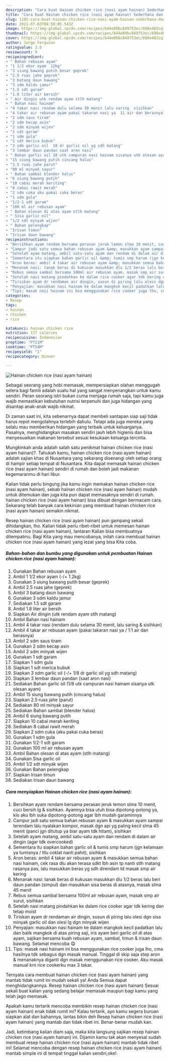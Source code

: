 ```yaml
---
description: "Cara buat Hainan chicken rice (nasi ayam hainan) Sederhana dan Mudah Dibuat"
title: "Cara buat Hainan chicken rice (nasi ayam hainan) Sederhana dan Mudah Dibuat"
slug: 1105-cara-buat-hainan-chicken-rice-nasi-ayam-hainan-sederhana-dan-mudah-dibuat
date: 2021-07-03T04:50:05.543Z
image: https://img-global.cpcdn.com/recipes/b44e09bc849753ec/680x482cq70/hainan-chicken-rice-nasi-ayam-hainan-foto-resep-utama.jpg
thumbnail: https://img-global.cpcdn.com/recipes/b44e09bc849753ec/680x482cq70/hainan-chicken-rice-nasi-ayam-hainan-foto-resep-utama.jpg
cover: https://img-global.cpcdn.com/recipes/b44e09bc849753ec/680x482cq70/hainan-chicken-rice-nasi-ayam-hainan-foto-resep-utama.jpg
author: Jorge Ferguson
ratingvalue: 3.8
reviewcount: 9
recipeingredient:
- " Bahan rebusan ayam"
- "1 1/2 ekor ayam  12kg"
- "3 siung bawang putih besar geprek"
- "2.5 ruas jahe geprek"
- "3 batang daun bawang"
- "3 sdm kaldu jamur"
- "1.5 sdt garam"
- "1.8 liter air bersih"
- " Air dingin utk rendam ayam stlh matang"
- " Bahan nasi hainam"
- "4 takar nasi rendam dulu selama 30 menit lalu saring  sisihkan"
- "4 takar air rebusan ayam pakai takaran nasi ya  11 air dan berasnya"
- "2 sdm saus tiram"
- "2 sdm kecap asin"
- "2 sdm minyak wijen"
- "1 sdt garam"
- "1 sdm gula"
- "1 sdt merica bubuk"
- "3 sdm garlic oil  18 dr garlic oil yg sdh matang"
- "3 lembar daun pandan saat aron nasi"
- " Bahan garlic oil 18 utk campuran nasi hainam sisanya utk olesan ayam"
- "15 siung bawang putih cincang halus"
- "2.5 ruas jahe parut"
- "80 ml minyak sayur"
- " Bahan sambal blender halus"
- "6 siung bawang putih"
- "10 cabai merah keriting"
- "8 cabai rawit merah"
- "2 sdm cuka aku pakai cuka beras"
- "1 sdm gula"
- "1/2-1 sdt garam"
- "100 ml air rebusan ayam"
- " Bahan olesan di atas ayam stlh matang"
- " Sisa garlic oil"
- "1/2 sdt minyak wijen"
- " Bahan pelengkap"
- "Irisan timun"
- "Irisan daun bawang"
recipeinstructions:
- "Bersihkan ayam rendam bersama perasan jeruk lemon slma 10 menit, cuci bersih lg &amp; sisihkan. Ayamnya bisa utuh bisa dipotong-potong ya, klo aku lbh suka dipotong-potong agar lbh mudah garaminnya"
- "Campur jadi satu semua bahan rebusan ayam &amp; masukkan ayam sampai terendam lalu nyalakan kompor, masak dgn api yg paling kecil slma 45 menit (panci jgn ditutup ya biar ayam tdk hitam), sisihkan"
- "Setelah ayam matang, ambil satu-satu ayam dan rendam di dalam air dingin (agar tdk overcooked)"
- "Sementara itu siapkan bahan garlic oil &amp; tumis smp harum (jgn kelamaan ya tumisnya / tllu coklat nanti pahit), sisihkan"
- "Aron beras: ambil 4 takar air rebusan ayam &amp; masukkan semua bahan nasi hainam, cek rasa dlu akan terasa sdkt lbh asin tp nanti stlh matang rasanya pas, lalu masukkan beras yg sdh direndam td masak smp air kering"
- "Menanak nasi: tanak beras di kukusan masukkan dlu 1/2 beras lalu beri daun pandan (simpul) dan masukkan sisa beras di atasnya, masak slma 45 menit"
- "Rebus semua sambal bersama 100ml air rebusan ayam, masak smp air surut, sisihkan"
- "Setelah nasi matang pindahkan ke dalam rice cooker agar tdk kering dan tetap moist"
- "Tiriskan ayam dr rendaman air dingin, susun di piring lalu olesi dgn sisa minyak garlic oil dan olesi lg dgn minyak wijen"
- "Penyajian: masukkan nasi hainam ke dalam mangkok kecil padatkan lalu dan balik mangkok di atas piring saji, iris ayam beri garlic oil di atas ayam, sajikan bersama kuah rebusan ayam, sambal, timun &amp; irisan daun bawang. Selamat mencoba 😋"
- "Tips: masak nasi hainam ini bsa menggunakan rice cooker juga lho, cma hasilnya tdk sebagus dgn masak manual. Tinggal di skip saja step aron &amp; menanaknya diganti dgn masak menggunakan rice cooker. Aku masak manual krn rice cookerku max 3 takar."
categories:
- Resep
tags:
- hainan
- chicken
- rice

katakunci: hainan chicken rice 
nutrition: 177 calories
recipecuisine: Indonesian
preptime: "PT11M"
cooktime: "PT54M"
recipeyield: "1"
recipecategory: Dinner

---
```



![Hainan chicken rice (nasi ayam hainan)](https://img-global.cpcdn.com/recipes/b44e09bc849753ec/680x482cq70/hainan-chicken-rice-nasi-ayam-hainan-foto-resep-utama.jpg)

Sebagai seorang yang hobi memasak, mempersiapkan olahan menggugah selera bagi famili adalah suatu hal yang sangat menyenangkan untuk kamu sendiri. Peran seorang istri bukan cuma menjaga rumah saja, tapi kamu juga wajib memastikan kebutuhan nutrisi terpenuhi dan juga hidangan yang disantap anak-anak wajib nikmat.

Di zaman  saat ini, kita sebenarnya dapat membeli santapan siap saji tidak harus repot mengolahnya terlebih dahulu. Tetapi ada juga mereka yang selalu mau memberikan hidangan yang terbaik untuk keluarganya. Pasalnya, menghidangkan masakan sendiri jauh lebih higienis dan bisa menyesuaikan makanan tersebut sesuai kesukaan keluarga tercinta. 



Mungkinkah anda adalah salah satu penikmat hainan chicken rice (nasi ayam hainan)?. Tahukah kamu, hainan chicken rice (nasi ayam hainan) adalah sajian khas di Nusantara yang sekarang disenangi oleh setiap orang di hampir setiap tempat di Nusantara. Kita dapat memasak hainan chicken rice (nasi ayam hainan) sendiri di rumah dan boleh jadi makanan kegemaranmu di hari libur.

Kalian tidak perlu bingung jika kamu ingin memakan hainan chicken rice (nasi ayam hainan), sebab hainan chicken rice (nasi ayam hainan) mudah untuk ditemukan dan juga kita pun dapat memasaknya sendiri di rumah. hainan chicken rice (nasi ayam hainan) bisa dibuat dengan bermacam cara. Sekarang telah banyak cara kekinian yang membuat hainan chicken rice (nasi ayam hainan) semakin nikmat.

Resep hainan chicken rice (nasi ayam hainan) pun gampang sekali dihidangkan, lho. Kalian tidak perlu ribet-ribet untuk memesan hainan chicken rice (nasi ayam hainan), lantaran Kalian bisa membuatnya ditempatmu. Bagi Kita yang mau mencobanya, inilah cara membuat hainan chicken rice (nasi ayam hainan) yang lezat yang bisa Kita coba.

<!--inarticleads1-->

##### Bahan-bahan dan bumbu yang digunakan untuk pembuatan Hainan chicken rice (nasi ayam hainan):

1. Gunakan  Bahan rebusan ayam
1. Ambil 1 1/2 ekor ayam (-/+ 1.2kg)
1. Gunakan 3 siung bawang putih besar (geprek)
1. Ambil 2.5 ruas jahe (geprek)
1. Ambil 3 batang daun bawang
1. Gunakan 3 sdm kaldu jamur
1. Sediakan 1.5 sdt garam
1. Ambil 1.8 liter air bersih
1. Siapkan  Air dingin (utk rendam ayam stlh matang)
1. Ambil  Bahan nasi hainam
1. Ambil 4 takar nasi (rendam dulu selama 30 menit, lalu saring &amp; sisihkan)
1. Ambil 4 takar air rebusan ayam (pakai takaran nasi ya / 1:1 air dan berasnya)
1. Ambil 2 sdm saus tiram
1. Gunakan 2 sdm kecap asin
1. Ambil 2 sdm minyak wijen
1. Gunakan 1 sdt garam
1. Siapkan 1 sdm gula
1. Siapkan 1 sdt merica bubuk
1. Siapkan 3 sdm garlic oil (-/+ 1/8 dr garlic oil yg sdh matang)
1. Siapkan 3 lembar daun pandan (saat aron nasi)
1. Sediakan  Bahan garlic oil (1/8 utk campuran nasi hainam sisanya utk olesan ayam)
1. Ambil 15 siung bawang putih (cincang halus)
1. Siapkan 2.5 ruas jahe (parut)
1. Sediakan 80 ml minyak sayur
1. Sediakan  Bahan sambal (blender halus)
1. Ambil 6 siung bawang putih
1. Siapkan 10 cabai merah keriting
1. Sediakan 8 cabai rawit merah
1. Siapkan 2 sdm cuka (aku pakai cuka beras)
1. Gunakan 1 sdm gula
1. Gunakan 1/2-1 sdt garam
1. Gunakan 100 ml air rebusan ayam
1. Ambil  Bahan olesan di atas ayam (stlh matang)
1. Gunakan  Sisa garlic oil
1. Ambil 1/2 sdt minyak wijen
1. Gunakan  Bahan pelengkap
1. Siapkan Irisan timun
1. Sediakan Irisan daun bawang




<!--inarticleads2-->

##### Cara menyiapkan Hainan chicken rice (nasi ayam hainan):

1. Bersihkan ayam rendam bersama perasan jeruk lemon slma 10 menit, cuci bersih lg &amp; sisihkan. Ayamnya bisa utuh bisa dipotong-potong ya, klo aku lbh suka dipotong-potong agar lbh mudah garaminnya
1. Campur jadi satu semua bahan rebusan ayam &amp; masukkan ayam sampai terendam lalu nyalakan kompor, masak dgn api yg paling kecil slma 45 menit (panci jgn ditutup ya biar ayam tdk hitam), sisihkan
1. Setelah ayam matang, ambil satu-satu ayam dan rendam di dalam air dingin (agar tdk overcooked)
1. Sementara itu siapkan bahan garlic oil &amp; tumis smp harum (jgn kelamaan ya tumisnya / tllu coklat nanti pahit), sisihkan
1. Aron beras: ambil 4 takar air rebusan ayam &amp; masukkan semua bahan nasi hainam, cek rasa dlu akan terasa sdkt lbh asin tp nanti stlh matang rasanya pas, lalu masukkan beras yg sdh direndam td masak smp air kering
1. Menanak nasi: tanak beras di kukusan masukkan dlu 1/2 beras lalu beri daun pandan (simpul) dan masukkan sisa beras di atasnya, masak slma 45 menit
1. Rebus semua sambal bersama 100ml air rebusan ayam, masak smp air surut, sisihkan
1. Setelah nasi matang pindahkan ke dalam rice cooker agar tdk kering dan tetap moist
1. Tiriskan ayam dr rendaman air dingin, susun di piring lalu olesi dgn sisa minyak garlic oil dan olesi lg dgn minyak wijen
1. Penyajian: masukkan nasi hainam ke dalam mangkok kecil padatkan lalu dan balik mangkok di atas piring saji, iris ayam beri garlic oil di atas ayam, sajikan bersama kuah rebusan ayam, sambal, timun &amp; irisan daun bawang. Selamat mencoba 😋
1. Tips: masak nasi hainam ini bsa menggunakan rice cooker juga lho, cma hasilnya tdk sebagus dgn masak manual. Tinggal di skip saja step aron &amp; menanaknya diganti dgn masak menggunakan rice cooker. Aku masak manual krn rice cookerku max 3 takar.




Ternyata cara membuat hainan chicken rice (nasi ayam hainan) yang mantab tidak rumit ini mudah sekali ya! Anda Semua dapat menghidangkannya. Resep hainan chicken rice (nasi ayam hainan) Sesuai sekali buat kalian yang sedang belajar memasak maupun bagi kamu yang telah jago memasak.

Apakah kamu tertarik mencoba membikin resep hainan chicken rice (nasi ayam hainan) enak tidak rumit ini? Kalau tertarik, ayo kamu segera buruan siapkan alat dan bahannya, lantas bikin deh Resep hainan chicken rice (nasi ayam hainan) yang mantab dan tidak ribet ini. Benar-benar mudah kan. 

Jadi, ketimbang kalian diam saja, maka kita langsung sajikan resep hainan chicken rice (nasi ayam hainan) ini. Dijamin kamu tak akan menyesal sudah membuat resep hainan chicken rice (nasi ayam hainan) mantab tidak ribet ini! Selamat mencoba dengan resep hainan chicken rice (nasi ayam hainan) mantab simple ini di tempat tinggal kalian sendiri,oke!.

